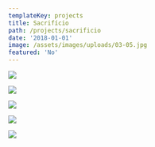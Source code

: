 ```yaml
---
templateKey: projects
title: Sacrifício
path: /projects/sacrificio
date: '2018-01-01'
image: /assets/images/uploads/03-05.jpg
featured: 'No'
---
```

![](/assets/images/uploads/03-01.jpg)

![](/assets/images/uploads/03-02.jpg)

![](/assets/images/uploads/03-03.jpg)

![](/assets/images/uploads/03-04.jpg)

![](/assets/images/uploads/03-05.jpg)
